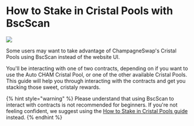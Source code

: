 # How to Stake in Cristal Pools with BscScan

![](../../.gitbook/assets/docs-masthead-2-%20%282%29.png)

Some users may want to take advantage of ChampagneSwap's Cristal Pools using BscScan instead of the website UI.

You'll be interacting with one of two contracts, depending on if you want to use the Auto CHAM Cristal Pool, or one of the other available Cristal Pools. This guide will help you through interacting with the contracts and get you stacking those sweet, cristaly rewards.

{% hint style="warning" %}
Please understand that using BscScan to interact with contracts is not recommended for beginners. If you're not feeling confident, we suggest using the [How to Stake in Cristal Pools guide](https://docs.panchamswap.finance/products/cristal-pool/cristal-pool-guide) instead.
{% endhint %}



